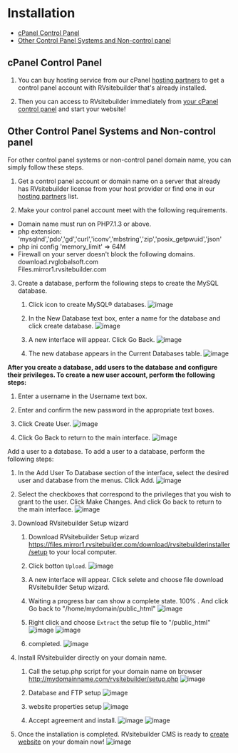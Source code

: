 # Installation

- [cPanel Control Panel](#cpanel-control-panel)
- [Other Control Panel Systems and Non-control panel](#other-control-panel-systems-and-non-control-panel)

## cPanel Control Panel

1. You can buy hosting service from our cPanel [hosting partners](https://rvsitebuilder.com/hosting-partner/) to get a control panel account with RVsitebuilder that's already installed.

2. Then you can access to RVsitebuilder immediately from [your cPanel control panel](https://user.rvsitebuilder.com/docs/7.2/en/create-new-website) and start your website!

## Other Control Panel Systems and Non-control panel

For other control panel systems or non-control panel domain name, you can simply follow these steps.

1. Get a control panel account or domain name on a server that already has RVsitebuilder license from your host provider or find one in our [hosting partners](https://rvsitebuilder.com/hosting-partner/) list.

2. Make your control panel account meet with the following requirements.

- Domain name must run on PHP7.1.3 or above.
- php extension: 'mysqlnd','pdo','gd','curl','iconv','mbstring','zip','posix_getpwuid','json'
- php ini config 'memory_limit' => 64M
- Firewall on your server doesn't block the following domains.  
  download.rvglobalsoft.com  
  Files.mirror1.rvsitebuilder.com

3. Create a database, perform the following steps to create the MySQL database.

   1. Click icon to create MySQL® databases.
      ![image](images/install_nocp/create-db-step1.png)

   2. In the New Database text box, enter a name for the database and click create database.
      ![image](images/install_nocp/create-db-step2.png)

   3. A new interface will appear. Click Go Back.
      ![image](images/install_nocp/create-db-step3.png)

   4. The new database appears in the Current Databases table.
      ![image](images/install_nocp/create-db-step4.png)

**After you create a database, add users to the database and configure their privileges. To create a new user account, perform the following steps:**

1. Enter a username in the Username text box.
2. Enter and confirm the new password in the appropriate text boxes.
3. Click Create User.
   ![image](images/install_nocp/create-db-step5.png)

4. Click Go Back to return to the main interface.
   ![image](images/install_nocp/create-db-step6.png)

Add a user to a database. To add a user to a database, perform the following steps:

1. In the Add User To Database section of the interface, select the desired user and database from the menus. Click Add.
   ![image](images/install_nocp/create-db-step7.png)
2. Select the checkboxes that correspond to the privileges that you wish to grant to the user. Click Make Changes. And click Go back to return to the main interface.
   ![image](images/install_nocp/create-db-step8.png)

3. Download RVsitebuilder Setup wizard

   1. Download RVsitebuilder Setup wizard https://files.mirror1.rvsitebuilder.com/download/rvsitebuilderinstaller/setup to your local computer.
   2. Click botton `Upload`.
      ![image](images/install_nocp/upload1.png)

   3. A new interface will appear. Click selete and choose file download RVsitebuilder Setup wizard.
   4. Waiting a progress bar can show a complete state. 100% . And click Go back to "/home/mydomain/public_html"
      ![image](images/install_nocp/upload2.png)

   5. Right click and choose `Extract` the setup file to "/public_html"
      ![image](images/install_nocp/upload3.png)
      ![image](images/install_nocp/upload4.png)

   6. completed.
      ![image](images/install_nocp/upload5.png)

4. Install RVsitebuilder directly on your domain name.

   1. Call the setup.php script for your domain name on browser http://mydomainname.com/rvsitebuilder/setup.php
      ![image](images/install_nocp/Install-nocp-step1.png)

   2. Database and FTP setup
      ![image](images/install_nocp/Install-nocp-step2.png)

   3. website properties setup
      ![image](images/install_nocp/Install-nocp-step3.png)

   4. Accept agreement and install.
      ![image](images/install_nocp/Install-nocp-step4-1.png)
      ![image](images/install_nocp/Install-nocp-step4-2.png)

5. Once the installation is completed.
   RVsitebuilder CMS is ready to [create website](https://user.rvsitebuilder.com/docs/7.2/en/create-new-website) on your domain now!
   ![image](images/install_nocp/Install-nocp-step-login.png)
